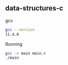 ## data-structures-c

gcc
```sh
gcc --version
11.4.0
```

Running
```sh
gcc -o main main.c
./main
```
